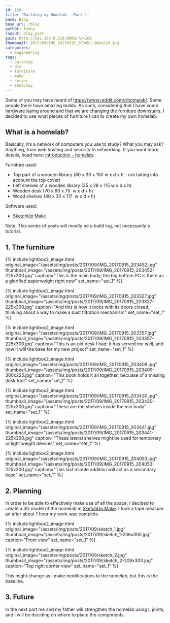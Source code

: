 ```yaml
---
id: 169
title: 'Building my Homelab – Part 1'
base: Blog
base_url: /blog
author: Tzeny
layout: blog_post
guid: http://192.168.0.110:8000/?p=169
thumbnail: 2017/09/IMG_20170915_203452-360x210.jpg
categories:
  - engineering
tags:
  - building
  - diy
  - furniture
  - make
  - server
  - sketchup
---
```

Some of you may have heard of <https://www.reddit.com/r/homelab/>. Some people there have amazing builds. As such, considering that I have some hardware laying around and that we are changing the furniture downstairs, I decided to use what pieces of furniture I can to create my own homelab.

## What is a homelab?

Basically, it’s a network of computers you use to study? What you may ask? Anything, from web hosting and security to networking. If you want more details, head here: [introduction – homelab](https://www.reddit.com/r/homelab/wiki/introduction).

Furniture used:

  * Top part of a wooden library (80 x 30 x 150 <cm> w x d x h – not taking into account the top cover)
  * Left shelves of a wooden library (35 x 28 x 115 <cm> w x d x h)
  * Wooden desk (70 x 60 x 75 <cm> w x d x h)
  * Wood shelves (40 x 30 x 117 <cm> w x d x h)

Software used:

  * [SketchUp Make](https://www.sketchup.com/download)

Note: This series of posts will mostly be a build log, not necessarily a tutorial.

## 1. The furniture

<div class="rl-gallery-container" id="rl-gallery-container-8" data-gallery_id="0"> <div class="rl-gallery rl-basicgrid-gallery " id="rl-gallery-8" data-gallery_no="8"> 



{% include lightbox2_image.html original_image="/assets/img/posts/2017/09/IMG_20170915_203452.jpg" thumbnail_image="/assets/img/posts/2017/09/IMG_20170915_203452-225x300.jpg" caption="This is the main body; the big bottom PC is there as a glorified paperweight right now" set_name="set_1" %}



{% include lightbox2_image.html original_image="/assets/img/posts/2017/09/IMG_20170915_203327.jpg" thumbnail_image="/assets/img/posts/2017/09/IMG_20170915_203327-225x300.jpg" caption="And this is how it looks with its doors closed; thinking about a way to make a dust filtration mechanism" set_name="set_1" %}



{% include lightbox2_image.html original_image="/assets/img/posts/2017/09/IMG_20170915_203357.jpg" thumbnail_image="/assets/img/posts/2017/09/IMG_20170915_203357-225x300.jpg" caption="This is an old desk I had; it has served me well, and now it will the base for my new project" set_name="set_1" %}



{% include lightbox2_image.html original_image="/assets/img/posts/2017/09/IMG_20170915_203409.jpg" thumbnail_image="/assets/img/posts/2017/09/IMG_20170915_203409-300x225.jpg" caption="This book holds it all together; becuase of a missing desk foot" set_name="set_1" %}



{% include lightbox2_image.html original_image="/assets/img/posts/2017/09/IMG_20170915_203430.jpg" thumbnail_image="/assets/img/posts/2017/09/IMG_20170915_203430-225x300.jpg" caption="These are the shelves inside the min body" set_name="set_1" %}



{% include lightbox2_image.html original_image="/assets/img/posts/2017/09/IMG_20170915_203441.jpg" thumbnail_image="/assets/img/posts/2017/09/IMG_20170915_203441-225x300.jpg" caption="These lateral shelves might be used for temporary or light weight devices" set_name="set_1" %}



{% include lightbox2_image.html original_image="/assets/img/posts/2017/09/IMG_20170915_204053.jpg" thumbnail_image="/assets/img/posts/2017/09/IMG_20170915_204053-225x300.jpg" caption="This last minute addition will act as a secondary base" set_name="set_1" %}</div> </div>

## 2. Planning

In order to be able to effectively make use of all the space, I decided to create a 3D model of the homelab in [SketchUp Make](https://www.sketchup.com/download). I took a tape measure an after about 1 hour my work was complete.

<div class="rl-gallery-container" id="rl-gallery-container-9" data-gallery_id="0"> <div class="rl-gallery rl-basicgrid-gallery " id="rl-gallery-9" data-gallery_no="9"> 



{% include lightbox2_image.html original_image="/assets/img/posts/2017/09/sketch_1.jpg" thumbnail_image="/assets/img/posts/2017/09/sketch_1-236x300.jpg" caption="Front view" set_name="set_1" %}



{% include lightbox2_image.html original_image="/assets/img/posts/2017/09/sketch_2.jpg" thumbnail_image="/assets/img/posts/2017/09/sketch_2-209x300.jpg" caption="Top right corner view" set_name="set_1" %}</div> </div>

This might change as I make modifications to the homelab, but this is the baseline.

## 3. Future

In the next part me and my father will strengthen the homelab using L joints, and I will be deciding on where to place the components.
